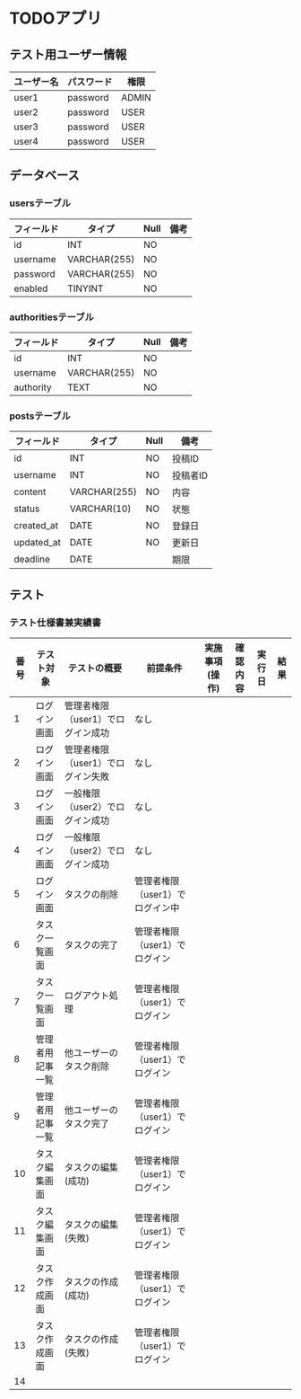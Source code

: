 # TODOアプリ

## テスト用ユーザー情報
| ユーザー名 | パスワード | 権限 |
| ---- | ---- | ---- |
| user1 | password | ADMIN |
| user2 | password | USER |
| user3 | password | USER |
| user4 | password | USER |

## データベース
### usersテーブル
| フィールド | タイプ | Null | 備考 |
| ---- | ---- | ---- | ---- |
| id | INT | NO |  |
| username | VARCHAR(255) | NO |  |
| password | VARCHAR(255) | NO |  |
| enabled | TINYINT | NO |  |

### authoritiesテーブル
| フィールド | タイプ | Null | 備考 |
| ---- | ---- | ---- | ---- |
| id | INT | NO |  |
| username | VARCHAR(255) | NO |  |
| authority | TEXT | NO |  |

### postsテーブル
| フィールド      | タイプ | Null | 備考 |
|------------| ---- | ---- | ---- |
| id         | INT | NO | 投稿ID |
| username   | INT | NO | 投稿者ID |
| content    | VARCHAR(255) | NO | 内容 |
| status     | VARCHAR(10) | NO | 状態 |
| created_at | DATE | NO | 登録日 |
| updated_at | DATE | NO | 更新日 |
| deadline   | DATE |  | 期限 |

## テスト
### テスト仕様書兼実績書
| 番号 | テスト対象    | テストの概要              | 前提条件               | 実施事項(操作) | 確認内容 | 実行日 | 結果 |
|----|----------|---------------------|--------------------|----------| ---- | ---- | ---- |
| 1  | ログイン画面   | 管理者権限（user1）でログイン成功 | なし                 |          |  |  |  |
| 2  | ログイン画面   | 管理者権限（user1）でログイン失敗 | なし                 |          |  |  |  |
| 3  | ログイン画面   | 一般権限（user2）でログイン成功  | なし                 |          |  |  |  |
| 4  | ログイン画面   | 一般権限（user2）でログイン成功  | なし                 |          |  |  |  |
| 5  | ログイン画面   | タスクの削除              | 管理者権限（user1）でログイン中 |          |  |  |  |
| 6  | タスク一覧画面  | タスクの完了              | 管理者権限（user1）でログイン  |          |  |  |  |
| 7  | タスク一覧画面  | ログアウト処理             | 管理者権限（user1）でログイン  |          |  |  |  |
| 8  | 管理者用記事一覧 | 他ユーザーのタスク削除         | 管理者権限（user1）でログイン  |          |  |  |  |
| 9  | 管理者用記事一覧 | 他ユーザーのタスク完了         | 管理者権限（user1）でログイン  |          |  |  |  |
| 10 | タスク編集画面  | タスクの編集(成功)          | 管理者権限（user1）でログイン  |          |  |  |  |
| 11 | タスク編集画面  | タスクの編集(失敗)          | 管理者権限（user1）でログイン  |          |  |  |  |
| 12 | タスク作成画面  | タスクの作成(成功)          | 管理者権限（user1）でログイン  |          |  |  |  |
| 13 | タスク作成画面  | タスクの作成(失敗)          | 管理者権限（user1）でログイン  |          |  |  |  |
| 14 |          |                     |                    |          |  |  |  |
